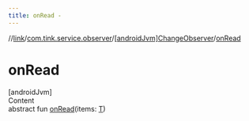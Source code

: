```yaml
---
title: onRead -
---
```

//[link](../../index.md)/[com.tink.service.observer](../index.md)/[[androidJvm]ChangeObserver](index.md)/[onRead](on-read.md)



# onRead  
[androidJvm]  
Content  
abstract fun [onRead](on-read.md)(items: [T](index.md))  



